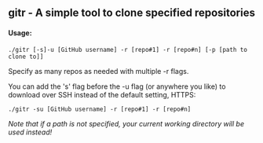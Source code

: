 ## gitr - A simple tool to clone specified repositories

#### Usage:

`./gitr [-s]-u [GitHub username] -r [repo#1] -r [repo#n] [-p [path to clone to]]`

Specify as many repos as needed with multiple -r flags.

You can add the 's' flag before the -u flag (or anywhere you like) to download over SSH instead of the default setting, HTTPS:

`./gitr -su [GitHub username] -r [repo#1] -r [repo#n]`

*Note that if a path is not specified, your current working directory will be used instead!*
